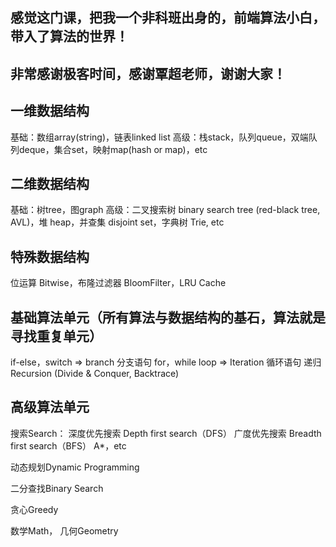 ## 感觉这门课，把我一个非科班出身的，前端算法小白，带入了算法的世界！

## 非常感谢极客时间，感谢覃超老师，谢谢大家！

## 一维数据结构
基础：数组array(string)，链表linked list
高级：栈stack，队列queue，双端队列deque，集合set，映射map(hash or map)，etc

## 二维数据结构
基础：树tree，图graph
高级：二叉搜索树 binary search tree (red-black tree, AVL)，堆 heap，并查集 disjoint set，字典树 Trie, etc

## 特殊数据结构
位运算 Bitwise，布隆过滤器 BloomFilter，LRU Cache

## 基础算法单元（所有算法与数据结构的基石，算法就是寻找重复单元）
if-else，switch => branch 分支语句
for，while loop => Iteration 循环语句
递归 Recursion (Divide & Conquer, Backtrace)

## 高级算法单元
搜索Search：
深度优先搜索 Depth first search（DFS）
广度优先搜索 Breadth first search（BFS）
A*，etc

动态规划Dynamic Programming

二分查找Binary Search

贪心Greedy

数学Math， 几何Geometry